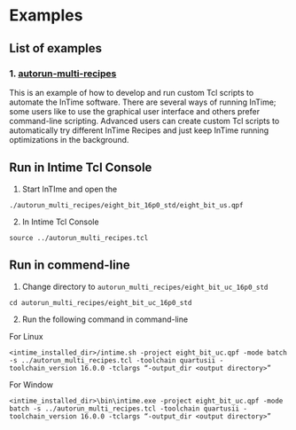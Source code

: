 # Examples 

## List of examples

### 1. [autorun-multi-recipes](autorun_multi_recipes/)

This is an example of how to develop and run custom Tcl
scripts to automate the InTime software. There are several ways of running InTime; some users like to
use the graphical user interface and others prefer command-line scripting. Advanced users can create
custom Tcl scripts to automatically try different InTime Recipes and just keep InTime running
optimizations in the background.

## Run in Intime Tcl Console

1. Start InTIme and open the 
```
./autorun_multi_recipes/eight_bit_16p0_std/eight_bit_us.qpf
```

2. In Intime Tcl Console
```
source ../autorun_multi_recipes.tcl
```

## Run in commend-line
1. Change directory to `autorun_multi_recipes/eight_bit_uc_16p0_std`

```
cd autorun_multi_recipes/eight_bit_uc_16p0_std
```

2. Run the following command in command-line

For Linux
``` 
<intime_installed_dir>/intime.sh -project eight_bit_uc.qpf -mode batch -s ../autorun_multi_recipes.tcl -toolchain quartusii -toolchain_version 16.0.0 -tclargs “-output_dir <output directory>”
```

For Window 
```
<intime_installed_dir>\bin\intime.exe -project eight_bit_uc.qpf -mode batch -s ../autorun_multi_recipes.tcl -toolchain quartusii -toolchain_version 16.0.0 -tclargs “-output_dir <output directory>”
```


